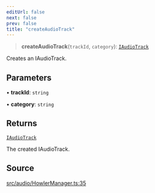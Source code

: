 ```yaml
---
editUrl: false
next: false
prev: false
title: "createAudioTrack"
---
```


> **createAudioTrack**(`trackId`, `category`): [`IAudioTrack`](/api/interfaces/iaudiotrack/)

Creates an IAudioTrack.

## Parameters

• **trackId**: `string`

• **category**: `string`

## Returns

[`IAudioTrack`](/api/interfaces/iaudiotrack/)

The created IAudioTrack.

## Source

[src/audio/HowlerManager.ts:35](https://github.com/relishinc/dill-pixel/blob/c79d8e8552aaa0f13a29535c819ae67d025b4669/src/audio/HowlerManager.ts#L35)
